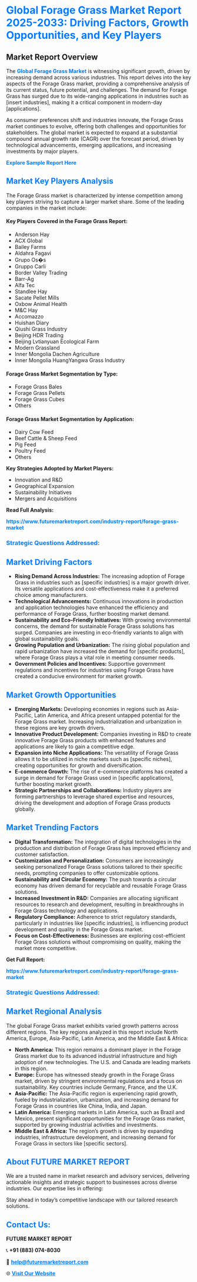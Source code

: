 <h1 style="color: #007BFF;">Global Forage Grass Market Report 2025-2033: Driving Factors, Growth Opportunities, and Key Players</h1>

<section id="overview">
<h2>Market Report Overview</h2>
<p>The <a href="https://www.futuremarketreport.com/industry-report/forage-grass-market" style="color: #007BFF; text-decoration: none;"><strong>Global Forage Grass Market</strong></a> is witnessing significant growth, driven by increasing demand across various industries. This report delves into the key aspects of the Forage Grass market, providing a comprehensive analysis of its current status, future potential, and challenges. The demand for Forage Grass has surged due to its wide-ranging applications in industries such as [insert industries], making it a critical component in modern-day [applications].</p>
<p>As consumer preferences shift and industries innovate, the Forage Grass market continues to evolve, offering both challenges and opportunities for stakeholders. The global market is expected to expand at a substantial compound annual growth rate (CAGR) over the forecast period, driven by technological advancements, emerging applications, and increasing investments by major players.</p>
</section>

<section id="overview">
<p><a href="https://www.futuremarketreport.com/request-sample/reportId=114147" style="color: #007BFF; text-decoration: none;"><strong>Explore Sample Report Here</strong></a></p>
</section>

<section id="key-players">
<h2 style="color: #007BFF;">Market Key Players Analysis</h2>
<p>The Forage Grass market is characterized by intense competition among key players striving to capture a larger market share. Some of the leading companies in the market include:</p>
<h4>Key Players Covered in the Forage Grass Report:</h4>
<ul><li>Anderson Hay</li><li>ACX Global</li><li>Bailey Farms</li><li>Aldahra Fagavi</li><li>Grupo Os�s</li><li>Gruppo Carli</li><li>Border Valley Trading</li><li>Barr-Ag</li><li>Alfa Tec</li><li>Standlee Hay</li><li>Sacate Pellet Mills</li><li>Oxbow Animal Health</li><li>M&amp;C Hay</li><li>Accomazzo</li><li>Huishan Diary</li><li>Qiushi Grass Industry</li><li>Beijing HDR Trading</li><li>Beijing Lvtianyuan Ecological Farm</li><li>Modern Grassland</li><li>Inner Mongolia Dachen Agriculture</li><li>Inner Mongolia HuangYangwa Grass Industry</li></ul>
<h4>Forage Grass Market Segmentation by Type:</h4>
<ul><li>Forage Grass Bales</li><li>Forage Grass Pellets</li><li>Forage Grass Cubes</li><li>Others</li></ul>

<h4>Forage Grass Market Segmentation by Application:</h4>
<ul><li>Dairy Cow Feed</li><li>Beef Cattle &amp; Sheep Feed</li><li>Pig Feed</li><li>Poultry Feed</li><li>Others</li></ul>
<p><strong>Key Strategies Adopted by Market Players:</strong></p>
<ul>
<li>Innovation and R&D</li>
<li>Geographical Expansion</li>
<li>Sustainability Initiatives</li>
<li>Mergers and Acquisitions</li>
</ul>
</section>

<section>
<p><strong>Read Full Analysis: </strong></p><a href="https://www.futuremarketreport.com/industry-report/forage-grass-market" style="color: #007BFF; text-decoration: none;"><strong>https://www.futuremarketreport.com/industry-report/forage-grass-market</strong></a>
<h3 style="color: #007BFF;">Strategic Questions Addressed:</h3>
</section>

<section id="driving-factors">
<h2 style="color: #007BFF;">Market Driving Factors</h2>
<ul>
<li><strong>Rising Demand Across Industries:</strong> The increasing adoption of Forage Grass in industries such as [specific industries] is a major growth driver. Its versatile applications and cost-effectiveness make it a preferred choice among manufacturers.</li>
<li><strong>Technological Advancements:</strong> Continuous innovations in production and application technologies have enhanced the efficiency and performance of Forage Grass, further boosting market demand.</li>
<li><strong>Sustainability and Eco-Friendly Initiatives:</strong> With growing environmental concerns, the demand for sustainable Forage Grass solutions has surged. Companies are investing in eco-friendly variants to align with global sustainability goals.</li>
<li><strong>Growing Population and Urbanization:</strong> The rising global population and rapid urbanization have increased the demand for [specific products], where Forage Grass plays a vital role in meeting consumer needs.</li>
<li><strong>Government Policies and Incentives:</strong> Supportive government regulations and incentives for industries using Forage Grass have created a conducive environment for market growth.</li>
</ul>
</section>

<section id="growth-opportunities">
<h2 style="color: #007BFF;">Market Growth Opportunities</h2>
<ul>
<li><strong>Emerging Markets:</strong> Developing economies in regions such as Asia-Pacific, Latin America, and Africa present untapped potential for the Forage Grass market. Increasing industrialization and urbanization in these regions are key growth drivers.</li>
<li><strong>Innovative Product Development:</strong> Companies investing in R&D to create innovative Forage Grass products with enhanced features and applications are likely to gain a competitive edge.</li>
<li><strong>Expansion into Niche Applications:</strong> The versatility of Forage Grass allows it to be utilized in niche markets such as [specific niches], creating opportunities for growth and diversification.</li>
<li><strong>E-commerce Growth:</strong> The rise of e-commerce platforms has created a surge in demand for Forage Grass used in [specific applications], further boosting market growth.</li>
<li><strong>Strategic Partnerships and Collaborations:</strong> Industry players are forming partnerships to leverage shared expertise and resources, driving the development and adoption of Forage Grass products globally.</li>
</ul>
</section>

<section id="trending-factors">
<h2 style="color: #007BFF;">Market Trending Factors</h2>
<ul>
<li><strong>Digital Transformation:</strong> The integration of digital technologies in the production and distribution of Forage Grass has improved efficiency and customer satisfaction.</li>
<li><strong>Customization and Personalization:</strong> Consumers are increasingly seeking personalized Forage Grass solutions tailored to their specific needs, prompting companies to offer customizable options.</li>
<li><strong>Sustainability and Circular Economy:</strong> The push towards a circular economy has driven demand for recyclable and reusable Forage Grass solutions.</li>
<li><strong>Increased Investment in R&D:</strong> Companies are allocating significant resources to research and development, resulting in breakthroughs in Forage Grass technology and applications.</li>
<li><strong>Regulatory Compliance:</strong> Adherence to strict regulatory standards, particularly in industries like [specific industries], is influencing product development and quality in the Forage Grass market.</li>
<li><strong>Focus on Cost-Effectiveness:</strong> Businesses are exploring cost-efficient Forage Grass solutions without compromising on quality, making the market more competitive.</li>
</ul>
</section>

<section>
<p><strong>Get Full Report: </strong></p><a href="https://www.futuremarketreport.com/industry-report/forage-grass-market" style="color: #007BFF; text-decoration: none;"><strong>https://www.futuremarketreport.com/industry-report/forage-grass-market</strong></a>
<h3 style="color: #007BFF;">Strategic Questions Addressed:</h3>
</section>


<section id="regional-analysis">
<h2 style="color: #007BFF;">Market Regional Analysis</h2>
<p>The global Forage Grass market exhibits varied growth patterns across different regions. The key regions analyzed in this report include North America, Europe, Asia-Pacific, Latin America, and the Middle East & Africa:</p>
<ul>
<li><strong>North America:</strong> This region remains a dominant player in the Forage Grass market due to its advanced industrial infrastructure and high adoption of new technologies. The U.S. and Canada are leading markets in this region.</li>
<li><strong>Europe:</strong> Europe has witnessed steady growth in the Forage Grass market, driven by stringent environmental regulations and a focus on sustainability. Key countries include Germany, France, and the U.K.</li>
<li><strong>Asia-Pacific:</strong> The Asia-Pacific region is experiencing rapid growth, fueled by industrialization, urbanization, and increasing demand for Forage Grass in countries like China, India, and Japan.</li>
<li><strong>Latin America:</strong> Emerging markets in Latin America, such as Brazil and Mexico, present significant opportunities for the Forage Grass market, supported by growing industrial activities and investments.</li>
<li><strong>Middle East & Africa:</strong> The region’s growth is driven by expanding industries, infrastructure development, and increasing demand for Forage Grass in sectors like [specific sectors].</li>
</ul>
</section>

<footer>
<h2 style="color: #007BFF;">About FUTURE MARKET REPORT</h2>
<p>We are a trusted name in market research and advisory services, delivering actionable insights and strategic support to businesses across diverse industries. Our expertise lies in offering:</p>

<p>Stay ahead in today’s competitive landscape with our tailored research solutions.</p>

<h2 style="color: #007BFF;">Contact Us:</h2>
<p><strong>FUTURE MARKET REPORT</strong></p>
<p>📞 <strong>+91 (883) 074-8030</strong></p>
<p>📧 <strong><a href="mailto:help@futuremarketreport.com" style="color: #007BFF;">help@futuremarketreport.com</a></strong></p>
<p>🌐 <strong><a href="https://www.futuremarketreport.com/" style="color: #007BFF;">Visit Our Website</a></strong></p>
</footer>